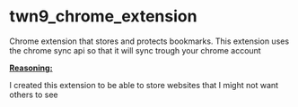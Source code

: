 # twn9_chrome_extension

Chrome extension that stores and protects bookmarks. This extension uses the chrome sync api so that it will sync trough your chrome account

<ins>**Reasoning:**</ins>

I created this extension to be able to store websites that I might not want others to see
